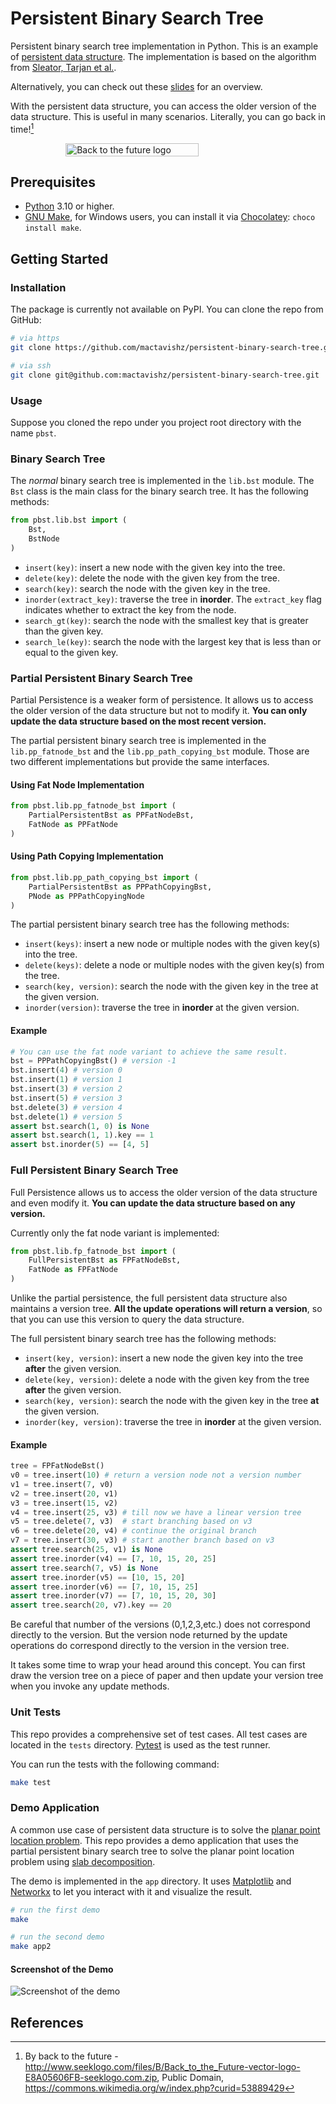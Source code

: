 # Persistent Binary Search Tree 

Persistent binary search tree implementation in Python. This is an example of [persistent data structure](https://en.wikipedia.org/wiki/Persistent_data_structure). The implementation is based on the algorithm from [Sleator, Tarjan et al.](https://www.cs.cmu.edu/~sleator/papers/making-data-structures-persistent.pdf).

Alternatively, you can check out these [slides](https://cs.au.dk/~gerth/aa15/slides/persistent.pdf) for an overview.

With the persistent data structure, you can access the older version of the data structure. This is useful in many scenarios. Literally, you can go back in time![^1]

<div style="display: flex; justify-content: center; margin: 1em 0">
    <img 
        src="./Back-to-the-future-logo.svg"
        alt="Back to the future logo"
        width="65%" />
</div>

<!-- ![Back to the future logo](./Back-to-the-future-logo.svg)[^1] -->

## Prerequisites

- [Python](https://www.python.org/downloads/) 3.10 or higher.
- [GNU Make](https://www.gnu.org/software/make/), for Windows users, you can install it via [Chocolatey](https://chocolatey.org/): `choco install make`.

## Getting Started

### Installation

The package is currently not available on PyPI. You can clone the repo from GitHub:

```bash
# via https
git clone https://github.com/mactavishz/persistent-binary-search-tree.git

# via ssh
git clone git@github.com:mactavishz/persistent-binary-search-tree.git
```

### Usage

Suppose you cloned the repo under you project root directory with the name `pbst`.

### Binary Search Tree

The _normal_ binary search tree is implemented in the `lib.bst` module. The `Bst` class is the main class for the binary search tree. It has the following methods:

```python
from pbst.lib.bst import (
    Bst,
    BstNode
)
```

- `insert(key)`: insert a new node with the given key into the tree.
- `delete(key)`: delete the node with the given key from the tree.
- `search(key)`: search the node with the given key in the tree.
- `inorder(extract_key)`: traverse the tree in **inorder**. The `extract_key` flag indicates whether to extract the key from the node.
- `search_gt(key)`: search the node with the smallest key that is greater than the given key.
- `search_le(key)`: search the node with the largest key that is less than or equal to the given key.

### Partial Persistent Binary Search Tree

Partial Persistence is a weaker form of persistence. It allows us to access the older version of the data structure but not to modify it. **You can only update the data structure based on the most recent version.**

The partial persistent binary search tree is implemented in the `lib.pp_fatnode_bst` and the `lib.pp_path_copying_bst` module. Those are two different implementations but provide the same interfaces.

#### Using Fat Node Implementation

```python
from pbst.lib.pp_fatnode_bst import (
    PartialPersistentBst as PPFatNodeBst,
    FatNode as PPFatNode
)
```

#### Using Path Copying Implementation

```python
from pbst.lib.pp_path_copying_bst import (
    PartialPersistentBst as PPPathCopyingBst,
    PNode as PPPathCopyingNode
)
```

The partial persistent binary search tree has the following methods:

- `insert(keys)`: insert a new node or multiple nodes with the given key(s) into the tree.
- `delete(keys)`: delete a node or multiple nodes with the given key(s) from the tree.
- `search(key, version)`: search the node with the given key in the tree at the given version.
- `inorder(version)`: traverse the tree in **inorder** at the given version.

#### Example

```python
# You can use the fat node variant to achieve the same result.
bst = PPPathCopyingBst() # version -1
bst.insert(4) # version 0
bst.insert(1) # version 1
bst.insert(3) # version 2
bst.insert(5) # version 3
bst.delete(3) # version 4
bst.delete(1) # version 5
assert bst.search(1, 0) is None
assert bst.search(1, 1).key == 1
assert bst.inorder(5) == [4, 5]
```

### Full Persistent Binary Search Tree

Full Persistence allows us to access the older version of the data structure and even modify it. **You can update the data structure based on any version.**

Currently only the fat node variant is implemented:

```python
from pbst.lib.fp_fatnode_bst import (
    FullPersistentBst as FPFatNodeBst,
    FatNode as FPFatNode
)
```

Unlike the partial persistence, the full persistent data structure also maintains a version tree. **All the update operations will return a version**, so that you can use this version to query the data structure.

The full persistent binary search tree has the following methods:

- `insert(key, version)`: insert a new node the given key into the tree **after** the given version.
- `delete(key, version)`: delete a node with the given key from the tree **after** the given version.
- `search(key, version)`: search the node with the given key in the tree **at** the given version.
- `inorder(key, version)`: traverse the tree in **inorder** at the given version.

#### Example

```python
tree = FPFatNodeBst()
v0 = tree.insert(10) # return a version node not a version number
v1 = tree.insert(7, v0)
v2 = tree.insert(20, v1)
v3 = tree.insert(15, v2)
v4 = tree.insert(25, v3) # till now we have a linear version tree
v5 = tree.delete(7, v3)  # start branching based on v3
v6 = tree.delete(20, v4) # continue the original branch
v7 = tree.insert(30, v3) # start another branch based on v3
assert tree.search(25, v1) is None
assert tree.inorder(v4) == [7, 10, 15, 20, 25]
assert tree.search(7, v5) is None
assert tree.inorder(v5) == [10, 15, 20]
assert tree.inorder(v6) == [7, 10, 15, 25]
assert tree.inorder(v7) == [7, 10, 15, 20, 30]
assert tree.search(20, v7).key == 20
```

Be careful that number of the versions (0,1,2,3,etc.) does not correspond directly to the version. But the version node returned by the update operations do correspond directly to the version in the version tree.

It takes some time to wrap your head around this concept. You can first draw the version tree on a piece of paper and then update your version tree when you invoke any update methods.

### Unit Tests

This repo provides a comprehensive set of test cases. All test cases are located in the `tests` directory. [Pytest](https://docs.pytest.org/en/latest/) is used as the test runner.

You can run the tests with the following command:

```bash
make test
```

### Demo Application

A common use case of persistent data structure is to solve the [planar point location problem](https://en.wikipedia.org/wiki/Point_location). This repo provides a demo application that uses the partial persistent binary search tree to solve the planar point location problem using [slab decomposition](https://en.wikipedia.org/wiki/Point_location#Slab_decomposition).

The demo is implemented in the `app` directory. It uses [Matplotlib](https://matplotlib.org/) and [Networkx](https://networkx.github.io/) to let you interact with it and visualize the result.


```bash
# run the first demo
make

# run the second demo
make app2
```

#### Screenshot of the Demo

![Screenshot of the demo](./demo.png)

## References

[^1]: By back to the future - http://www.seeklogo.com/files/B/Back_to_the_Future-vector-logo-E8A05606FB-seeklogo.com.zip, Public Domain, https://commons.wikimedia.org/w/index.php?curid=53889429
